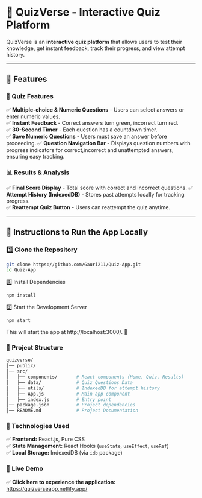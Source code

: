 # 🚀 QuizVerse - Interactive Quiz Platform  

QuizVerse is an **interactive quiz platform** that allows users to test their knowledge, get instant feedback, track their progress, and view attempt history.   

---

## **🌟 Features**  

### **📝 Quiz Features**
✅ **Multiple-choice & Numeric Questions** - Users can select answers or enter numeric values.  
✅ **Instant Feedback** - Correct answers turn green, incorrect turn red.  
✅ **30-Second Timer** - Each question has a countdown timer.   
✅ **Save Numeric Questions** - Users must save an answer before proceeding. 
✅ **Question Navigation Bar** - Displays question numbers with progress indicators for correct,incorrect and unattempted answers, ensuring easy tracking.

### **📊 Results & Analysis**
✅ **Final Score Display** - Total score with correct and incorrect questions.
✅ **Attempt History (IndexedDB)** - Stores past attempts locally for tracking progress.  
✅ **Reattempt Quiz Button** - Users can reattempt the quiz anytime.   

---

## **📌 Instructions to Run the App Locally**
### **1️⃣ Clone the Repository**
```sh
git clone https://github.com/Gauri211/Quiz-App.git
cd Quiz-App
```

2️⃣ Install Dependencies
```sh
npm install
```

3️⃣ Start the Development Server
```sh
npm start
```
This will start the app at http://localhost:3000/. 🎉


### 📌 Project Structure
```sh
quizverse/
│── public/
│── src/
│   ├── components/       # React components (Home, Quiz, Results)
│   ├── data/             # Quiz Questions Data
│   ├── utils/            # IndexedDB for attempt history
│   ├── App.js            # Main app component
│   ├── index.js          # Entry point
│── package.json          # Project dependencies
│── README.md             # Project Documentation
```
### 📌 Technologies Used  
✅ **Frontend:** React.js, Pure CSS  
✅ **State Management:** React Hooks (`useState`, `useEffect`, `useRef`)  
✅ **Local Storage:** IndexedDB (via `idb` package)  

### 📌 Live Demo
✅ **Click here to experience the application:** https://quizverseapp.netlify.app/
